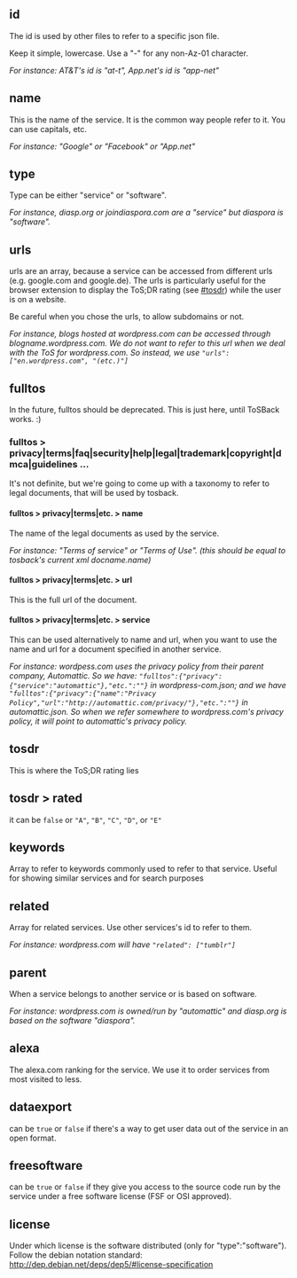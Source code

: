 ## id

The id is used by other files to refer to a specific json file.

Keep it simple, lowercase. Use a "-" for any non-Az-01 character.

_For instance: AT&T's id is "at-t", App.net's id is "app-net"_

## name

This is the name of the service. It is the common way people refer to it. You can use capitals, etc. 

_For instance: "Google" or "Facebook" or "App.net"_

## type

Type can be either "service" or "software". 

_For instance, diasp.org or joindiaspora.com are a "service" but diaspora is "software"._

## urls

urls are an array, because a service can be accessed from different urls (e.g. google.com and google.de). The urls is particularly useful for the browser extension to display the ToS;DR rating (see [#tosdr](#tosdr)) while the user is on a website.

Be careful when you chose the urls, to allow subdomains or not. 

_For instance, blogs hosted at wordpress.com can be accessed through blogname.wordpress.com. We do not want to refer to this url when we deal with the ToS for wordpress.com. So instead, we use `"urls": ["en.wordpress.com", "(etc.)"]`_

## fulltos

In the future, fulltos should be deprecated. This is just here, until ToSBack works. :)

### fulltos > privacy|terms|faq|security|help|legal|trademark|copyright|dmca|guidelines …

It's not definite, but we're going to come up with a taxonomy to refer to legal documents, that will be used by tosback.

#### fulltos > privacy|terms|etc. > name

The name of the legal documents as used by the service.

_For instance: "Terms of service" or "Terms of Use". (this should be equal to tosback's current xml docname.name)_

#### fulltos > privacy|terms|etc. > url

This is the full url of the document.

#### fulltos > privacy|terms|etc. > service

This can be used alternatively to name and url, when you want to use the name and url for a document specified in another service.

_For instance: wordpess.com uses the privacy policy from their parent company, Automattic. So we have: `"fulltos":{"privacy":{"service":"automattic"},"etc.":""}` in wordpress-com.json; and we have `"fulltos":{"privacy":{"name":"Privacy Policy","url":"http://automattic.com/privacy/"},"etc.":""}` in automattic.json. So when we refer somewhere to wordpress.com's privacy policy, it will point to automattic's privacy policy._

## tosdr

This is where the ToS;DR rating lies

## tosdr > rated

it can be `false` or `"A"`, `"B"`, `"C"`, `"D"`, or `"E"`

## keywords

Array to refer to keywords commonly used to refer to that service. Useful for showing similar services and for search purposes

## related

Array for related services. Use other services's id to refer to them.

_For instance: wordpress.com will have `"related": ["tumblr"]`_

## parent

When a service belongs to another service or is based on software.

_For instance: wordpress.com is owned/run by "automattic" and diasp.org is based on the software "diaspora"._

## alexa

The alexa.com ranking for the service. We use it to order services from most visited to less. 

## dataexport

can be `true` or `false` if there's a way to get user data out of the service in an open format.

## freesoftware

can be `true` or `false` if they give you access to the source code run by the service under a free software license (FSF or OSI approved). 

## license

Under which license is the software distributed (only for "type":"software"). Follow the debian notation standard: http://dep.debian.net/deps/dep5/#license-specification